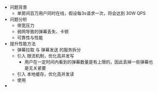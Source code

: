 - 问题背景
	- 单房间百万用户同时在线，假设每3s请求一次，将会达到 30W QPS
- 问题分析
	- 带宽压力
	- 弱网导致的弹幕丢失、卡顿
	- 可靠性与性能
- 提升性能方法
	- 弹幕拉取 与 弹幕发送 的服务拆分
	- 引入 限流机制，优化高并发写
		- 用户在一定时间内看到的弹幕数量是有上限的，因此丢掉一些弹幕也是无关紧要
	- 引入 本地缓存，优化高并发读
	- 使用
-